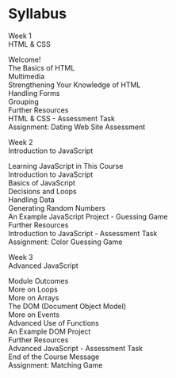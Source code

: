 # Syllabus

Week 1<br>
HTML & CSS<br>

Welcome!<br>
The Basics of HTML<br>
Multimedia<br>
Strengthening Your Knowledge of HTML<br>
Handling Forms<br>
Grouping<br>
Further Resources<br>
HTML & CSS - Assessment Task<br>
Assignment: Dating Web Site Assessment<br>


Week 2<br>
Introduction to JavaScript<br>

Learning JavaScript in This Course<br>
Introduction to JavaScript<br>
Basics of JavaScript<br>
Decisions and Loops<br>
Handling Data<br>
Generating Random Numbers<br>
An Example JavaScript Project - Guessing Game<br>
Further Resources<br>
Introduction to JavaScript - Assessment Task<br>
Assignment: Color Guessing Game<br>


Week 3<br>
Advanced JavaScript<br>

Module Outcomes<br>
More on Loops<br>
More on Arrays<br>
The DOM (Document Object Model)<br>
More on Events<br>
Advanced Use of Functions<br>
An Example DOM Project<br>
Further Resources<br>
Advanced JavaScript - Assessment Task<br>
End of the Course Message<br>
Assignment: Matching Game<br>
